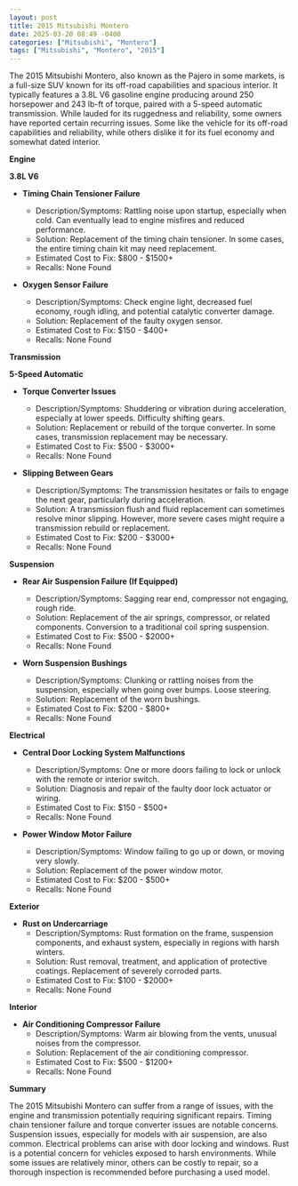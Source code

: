 ```yaml
---
layout: post
title: 2015 Mitsubishi Montero
date: 2025-03-20 08:49 -0400
categories: ["Mitsubishi", "Montero"]
tags: ["Mitsubishi", "Montero", "2015"]
---
```

The 2015 Mitsubishi Montero, also known as the Pajero in some markets, is a full-size SUV known for its off-road capabilities and spacious interior. It typically features a 3.8L V6 gasoline engine producing around 250 horsepower and 243 lb-ft of torque, paired with a 5-speed automatic transmission. While lauded for its ruggedness and reliability, some owners have reported certain recurring issues. Some like the vehicle for its off-road capabilities and reliability, while others dislike it for its fuel economy and somewhat dated interior.

**Engine**

**3.8L V6**

*   **Timing Chain Tensioner Failure**
    *   Description/Symptoms: Rattling noise upon startup, especially when cold. Can eventually lead to engine misfires and reduced performance.
    *   Solution: Replacement of the timing chain tensioner. In some cases, the entire timing chain kit may need replacement.
    *   Estimated Cost to Fix: $800 - $1500+
    *   Recalls: None Found

*   **Oxygen Sensor Failure**
    *   Description/Symptoms: Check engine light, decreased fuel economy, rough idling, and potential catalytic converter damage.
    *   Solution: Replacement of the faulty oxygen sensor.
    *   Estimated Cost to Fix: $150 - $400+
    *   Recalls: None Found

**Transmission**

**5-Speed Automatic**

*   **Torque Converter Issues**
    *   Description/Symptoms: Shuddering or vibration during acceleration, especially at lower speeds. Difficulty shifting gears.
    *   Solution: Replacement or rebuild of the torque converter. In some cases, transmission replacement may be necessary.
    *   Estimated Cost to Fix: $500 - $3000+
    *   Recalls: None Found

*   **Slipping Between Gears**
    *   Description/Symptoms: The transmission hesitates or fails to engage the next gear, particularly during acceleration.
    *   Solution: A transmission flush and fluid replacement can sometimes resolve minor slipping. However, more severe cases might require a transmission rebuild or replacement.
    *   Estimated Cost to Fix: $200 - $3000+
    *   Recalls: None Found

**Suspension**

*   **Rear Air Suspension Failure (If Equipped)**
    *   Description/Symptoms: Sagging rear end, compressor not engaging, rough ride.
    *   Solution: Replacement of the air springs, compressor, or related components. Conversion to a traditional coil spring suspension.
    *   Estimated Cost to Fix: $500 - $2000+
    *   Recalls: None Found

*   **Worn Suspension Bushings**
    *   Description/Symptoms: Clunking or rattling noises from the suspension, especially when going over bumps. Loose steering.
    *   Solution: Replacement of the worn bushings.
    *   Estimated Cost to Fix: $200 - $800+
    *   Recalls: None Found

**Electrical**

*   **Central Door Locking System Malfunctions**
    *   Description/Symptoms: One or more doors failing to lock or unlock with the remote or interior switch.
    *   Solution: Diagnosis and repair of the faulty door lock actuator or wiring.
    *   Estimated Cost to Fix: $150 - $500+
    *   Recalls: None Found

*   **Power Window Motor Failure**
    *   Description/Symptoms: Window failing to go up or down, or moving very slowly.
    *   Solution: Replacement of the power window motor.
    *   Estimated Cost to Fix: $200 - $500+
    *   Recalls: None Found

**Exterior**

*   **Rust on Undercarriage**
    *   Description/Symptoms: Rust formation on the frame, suspension components, and exhaust system, especially in regions with harsh winters.
    *   Solution: Rust removal, treatment, and application of protective coatings. Replacement of severely corroded parts.
    *   Estimated Cost to Fix: $100 - $2000+
    *   Recalls: None Found

**Interior**

*   **Air Conditioning Compressor Failure**
    *   Description/Symptoms: Warm air blowing from the vents, unusual noises from the compressor.
    *   Solution: Replacement of the air conditioning compressor.
    *   Estimated Cost to Fix: $500 - $1200+
    *   Recalls: None Found

**Summary**

The 2015 Mitsubishi Montero can suffer from a range of issues, with the engine and transmission potentially requiring significant repairs. Timing chain tensioner failure and torque converter issues are notable concerns. Suspension issues, especially for models with air suspension, are also common. Electrical problems can arise with door locking and windows. Rust is a potential concern for vehicles exposed to harsh environments. While some issues are relatively minor, others can be costly to repair, so a thorough inspection is recommended before purchasing a used model.

